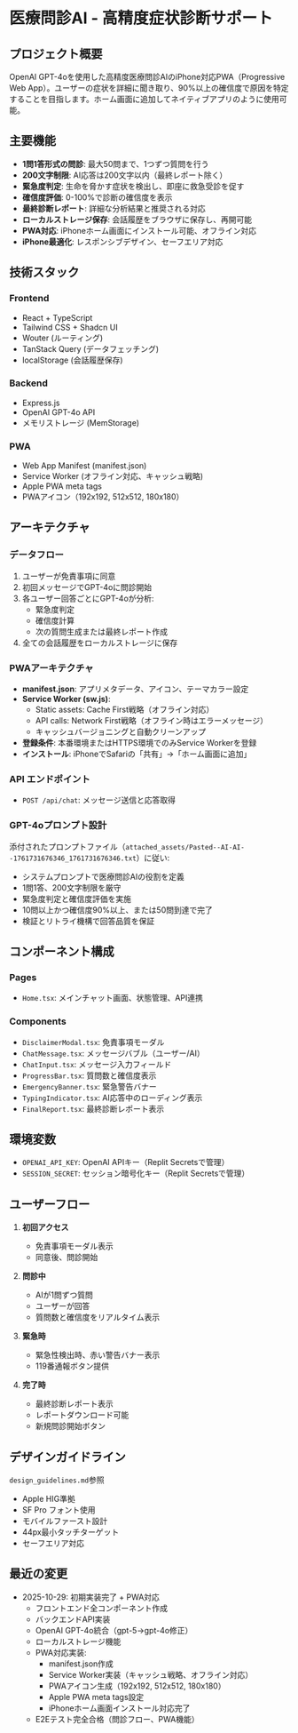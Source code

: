 # 医療問診AI - 高精度症状診断サポート

## プロジェクト概要
OpenAI GPT-4oを使用した高精度医療問診AIのiPhone対応PWA（Progressive Web App）。ユーザーの症状を詳細に聞き取り、90%以上の確信度で原因を特定することを目指します。ホーム画面に追加してネイティブアプリのように使用可能。

## 主要機能
- **1問1答形式の問診**: 最大50問まで、1つずつ質問を行う
- **200文字制限**: AI応答は200文字以内（最終レポート除く）
- **緊急度判定**: 生命を脅かす症状を検出し、即座に救急受診を促す
- **確信度評価**: 0-100%で診断の確信度を表示
- **最終診断レポート**: 詳細な分析結果と推奨される対応
- **ローカルストレージ保存**: 会話履歴をブラウザに保存し、再開可能
- **PWA対応**: iPhoneホーム画面にインストール可能、オフライン対応
- **iPhone最適化**: レスポンシブデザイン、セーフエリア対応

## 技術スタック

### Frontend
- React + TypeScript
- Tailwind CSS + Shadcn UI
- Wouter (ルーティング)
- TanStack Query (データフェッチング)
- localStorage (会話履歴保存)

### Backend
- Express.js
- OpenAI GPT-4o API
- メモリストレージ (MemStorage)

### PWA
- Web App Manifest (manifest.json)
- Service Worker (オフライン対応、キャッシュ戦略)
- Apple PWA meta tags
- PWAアイコン（192x192, 512x512, 180x180）

## アーキテクチャ

### データフロー
1. ユーザーが免責事項に同意
2. 初回メッセージでGPT-4oに問診開始
3. 各ユーザー回答ごとにGPT-4oが分析:
   - 緊急度判定
   - 確信度計算
   - 次の質問生成または最終レポート作成
4. 全ての会話履歴をローカルストレージに保存

### PWAアーキテクチャ
- **manifest.json**: アプリメタデータ、アイコン、テーマカラー設定
- **Service Worker (sw.js)**:
  - Static assets: Cache First戦略（オフライン対応）
  - API calls: Network First戦略（オフライン時はエラーメッセージ）
  - キャッシュバージョニングと自動クリーンアップ
- **登録条件**: 本番環境またはHTTPS環境でのみService Workerを登録
- **インストール**: iPhoneでSafariの「共有」→「ホーム画面に追加」

### API エンドポイント
- `POST /api/chat`: メッセージ送信と応答取得

### GPT-4oプロンプト設計
添付されたプロンプトファイル（`attached_assets/Pasted--AI-AI--1761731676346_1761731676346.txt`）に従い:
- システムプロンプトで医療問診AIの役割を定義
- 1問1答、200文字制限を厳守
- 緊急度判定と確信度評価を実施
- 10問以上かつ確信度90%以上、または50問到達で完了
- 検証とリトライ機構で回答品質を保証

## コンポーネント構成

### Pages
- `Home.tsx`: メインチャット画面、状態管理、API連携

### Components
- `DisclaimerModal.tsx`: 免責事項モーダル
- `ChatMessage.tsx`: メッセージバブル（ユーザー/AI）
- `ChatInput.tsx`: メッセージ入力フィールド
- `ProgressBar.tsx`: 質問数と確信度表示
- `EmergencyBanner.tsx`: 緊急警告バナー
- `TypingIndicator.tsx`: AI応答中のローディング表示
- `FinalReport.tsx`: 最終診断レポート表示

## 環境変数
- `OPENAI_API_KEY`: OpenAI APIキー（Replit Secretsで管理）
- `SESSION_SECRET`: セッション暗号化キー（Replit Secretsで管理）

## ユーザーフロー

1. **初回アクセス**
   - 免責事項モーダル表示
   - 同意後、問診開始

2. **問診中**
   - AIが1問ずつ質問
   - ユーザーが回答
   - 質問数と確信度をリアルタイム表示

3. **緊急時**
   - 緊急性検出時、赤い警告バナー表示
   - 119番通報ボタン提供

4. **完了時**
   - 最終診断レポート表示
   - レポートダウンロード可能
   - 新規問診開始ボタン

## デザインガイドライン
`design_guidelines.md`参照
- Apple HIG準拠
- SF Pro フォント使用
- モバイルファースト設計
- 44px最小タッチターゲット
- セーフエリア対応

## 最近の変更
- 2025-10-29: 初期実装完了 + PWA対応
  - フロントエンド全コンポーネント作成
  - バックエンドAPI実装
  - OpenAI GPT-4o統合（gpt-5→gpt-4o修正）
  - ローカルストレージ機能
  - PWA対応実装:
    * manifest.json作成
    * Service Worker実装（キャッシュ戦略、オフライン対応）
    * PWAアイコン生成（192x192, 512x512, 180x180）
    * Apple PWA meta tags設定
    * iPhoneホーム画面インストール対応完了
  - E2Eテスト完全合格（問診フロー、PWA機能）
